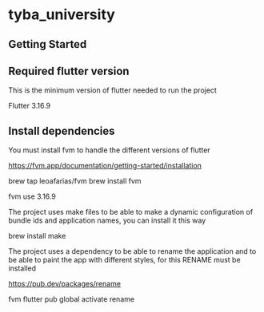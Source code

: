 # tyba_university

## Getting Started

## Required flutter version

This is the minimum version of flutter needed to run the project

Flutter 3.16.9

## Install dependencies

You must install fvm to handle the different versions of flutter

https://fvm.app/documentation/getting-started/installation

brew tap leoafarias/fvm
brew install fvm

fvm use 3.16.9

The project uses make files to be able to make a dynamic configuration of 
bundle ids and application names, you can install it this way

brew install make

The project uses a dependency to be able to rename the application and to
be able to paint the app with different styles, for this RENAME must be installed

https://pub.dev/packages/rename

fvm flutter pub global activate rename
